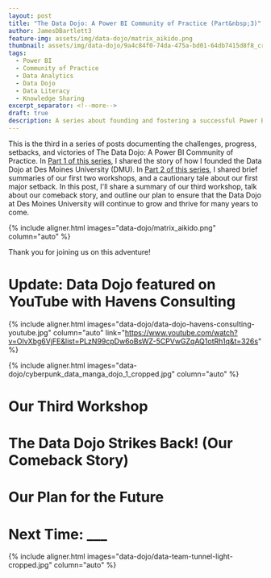 ```yaml
---
layout: post
title: "The Data Dojo: A Power BI Community of Practice (Part&nbsp;3)"
author: JamesDBartlett3
feature-img: assets/img/data-dojo/matrix_aikido.png
thumbnail: assets/img/data-dojo/9a4c84f0-74da-475a-bd01-64db7415d8f8_cropped.jpg
tags:
  - Power BI
  - Community of Practice
  - Data Analytics
  - Data Dojo
  - Data Literacy
  - Knowledge Sharing
excerpt_separator: <!--more-->
draft: true
description: A series about founding and fostering a successful Power BI Community of Practice
---
```


<!-- intro -->
This is the third in a series of posts documenting the challenges, progress, setbacks, and victories of The Data Dojo: A Power BI Community of Practice. In [Part 1 of this series](../../../2023/04/02/DataDojo-PowerBI-CommunityOfPractice-01.html), I shared the story of how I founded the Data Dojo at Des Moines University (DMU). In [Part 2 of this series](../../../2023/05/28/DataDojo-PowerBI-CommunityOfPractice-02.html), I shared brief summaries of our first two workshops, and a cautionary tale about our first major setback. In this post, I'll share a summary of our third workshop, talk about our comeback story, and outline our plan to ensure that the Data Dojo at Des Moines University will continue to grow and thrive for many years to come. <!--more-->

{% include aligner.html images="data-dojo/matrix_aikido.png" column="auto" %}
<!--more-->
Thank you for joining us on this adventure!

# Update: Data Dojo featured on YouTube with Havens Consulting

{% include aligner.html images="data-dojo/data-dojo-havens-consulting-youtube.jpg" column="auto" link="https://www.youtube.com/watch?v=OlvXbg6VjFE&list=PLzN99cpDw6oBsWZ-5CPVwGZqAQ1otRh1q&t=326s" %}

{% include aligner.html images="data-dojo/cyberpunk_data_manga_dojo_1_cropped.jpg" column="auto" %}

# Our Third Workshop

# The Data Dojo Strikes Back! (Our Comeback Story)

# Our Plan for the Future

# Next Time: ___

{% include aligner.html images="data-dojo/data-team-tunnel-light-cropped.jpg" column="auto" %}